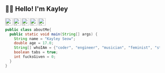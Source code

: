 ## 👋🏻 Hello! I'm Kayley 
<!--
**kayleyseow/kayleyseow** is a ✨ _special_ ✨ repository because its `README.md` (this file) appears on your GitHub profile.

Here are some ideas to get you started:

- 🔭 I’m currently working on ...
- 🌱 I’m currently learning ...
- 👯 I’m looking to collaborate on ...
- 🤔 I’m looking for help with ...
- 💬 Ask me about ...
- 📫 How to reach me: ...
- 😄 Pronouns: ...
- ⚡ Fun fact: ...
-->

<a href="https://github.com/kayleyseow">
<img align="left" alt="Kayley Seow Github" width="24px" src="https://cdn.jsdelivr.net/npm/simple-icons@3.2.0/icons/github.svg" />
</a>
<a href="https://www.linkedin.com/in/kayleyseow/">
<img align="left" alt="Kayley Seow LinkedIN" width="24px" src="https://cdn.jsdelivr.net/npm/simple-icons@v3/icons/linkedin.svg" />
</a>
<a href="https://repl.it/@kayleyseow">
<img align="left" alt="Kayley Seow repl.it" width="24px" src="https://cdn.jsdelivr.net/npm/simple-icons@3.2.0/icons/repl-dot-it.svg" />
</a>
<a href="https://devpost.com/kayleyseow">
<img align="left" alt="Kayley Seow Devpost" width="24px" src="http://nealrs.github.io/devpost-follow-button/icon/devpost-512.png" />
</a>
<a href="https://www.kaggle.com/kayley">
<img align="left" alt="Kayley Seow Kaggle" width="24px" src="https://cdn.jsdelivr.net/npm/simple-icons@3.2.0/icons/kaggle.svg" />
</a>  

<br>  


```java  
public class aboutMe{  
  public static void main(String[] args) {  
    String name = "Kayley Seow";
    double age = 17.0;
    String[] whoIAm = {"coder", "engineer", "musician", "feminist", "student"};
    boolean tabs = true;
    int fucksGiven = 0;
  }  
}  
```  
